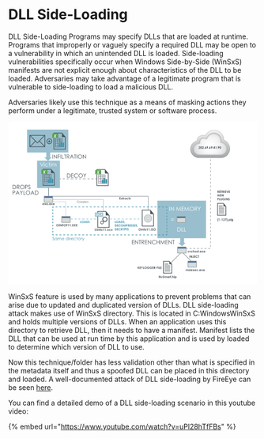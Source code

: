 # DLL Side-Loading

DLL Side-Loading Programs may specify DLLs that are loaded at runtime. Programs that improperly or vaguely specify a required DLL may be open to a vulnerability in which an unintended DLL is loaded. Side-loading vulnerabilities specifically occur when Windows Side-by-Side (WinSxS) manifests are not explicit enough about characteristics of the DLL to be loaded. Adversaries may take advantage of a legitimate program that is vulnerable to side-loading to load a malicious DLL.

Adversaries likely use this technique as a means of masking actions they perform under a legitimate, trusted system or software process.

![](<../../../../.gitbook/assets/image (159).png>)

WinSxS feature is used by many applications to prevent problems that can arise due to updated and duplicated version of DLLs. DLL side-loading attack makes use of WinSxS directory. This is located in C:WindowsWinSxS and holds multiple versions of DLLs. When an application uses this directory to retrieve DLL, then it needs to have a manifest. Manifest lists the DLL that can be used at run time by this application and is used by loaded to determine which version of DLL to use.

Now this technique/folder has less validation other than what is specified in the metadata itself and thus a spoofed DLL can be placed in this directory and loaded. A well-documented attack of DLL side-loading by FireEye can be seen [here](https://www.fireeye.com/content/dam/fireeye-www/global/en/current-threats/pdfs/rpt-dll-sideloading.pdf).

You can find a detailed demo of a DLL side-loading scenario in this youtube video:

{% embed url="https://www.youtube.com/watch?v=uPl28hTfFBs" %}
